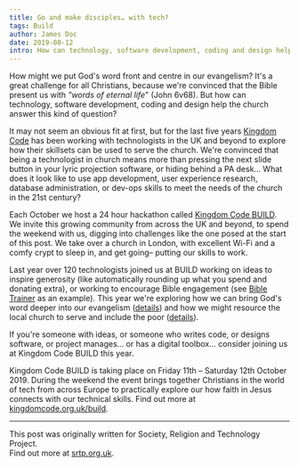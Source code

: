 ```yaml
---
title: Go and make disciples… with tech?
tags: Build
author: James Doc
date: 2019-08-12
intro: How can technology, software development, coding and design help the church in the 21st century?
---
```

How might we put God's word front and centre in our evangelism? It's a great challenge for all Christians, because we're convinced that the Bible present us with _"words of eternal life_" (John 6v68). But how can technology, software development, coding and design help the church answer this kind of question?

It may not seem an obvious fit at first, but for the last five years [Kingdom Code](https://kingdomcode.org.uk) has been working with technologists in the UK and beyond to explore how their skillsets can be used to serve the church. We're convinced that being a technologist in church means more than pressing the next slide button in your lyric projection software, or hiding behind a PA desk… What does it look like to use app development, user experience research, database administration, or dev-ops skills to meet the needs of the church in the 21st century?

Each October we host a 24 hour hackathon called [Kingdom Code BUILD](https://www.kingdomcode.uk/build). We invite this growing community from across the UK and beyond, to spend the weekend with us, digging into challenges like the one posed at the start of this post. We take over a church in London, with excellent Wi-Fi and a comfy crypt to sleep in, and get going– putting our skills to work.

Last year over 120 technologists joined us at BUILD working on ideas to inspire generosity (like automatically rounding up what you spend and donating extra), or working to encourage Bible engagement (see [Bible Trainer](http://www.srtp.org.uk/about/) as an example). This year we're exploring how we can bring God's word deeper into our evangelism ([details](https://kingdomcode.org.uk/blog/2019/build-19-challenges/#build:ch1)) and how we might resource the local church to serve and include the poor ([details](https://kingdomcode.org.uk/blog/2019/build-19-challenges/#build:ch2)).

If you're someone with ideas, or someone who writes code, or designs software, or project manages… or has a digital toolbox… consider joining us at Kingdom Code BUILD this year.

Kingdom Code BUILD is taking place on Friday 11th – Saturday 12th October 2019. 
During the weekend the event brings together Christians in the world of tech from across Europe to practically explore our how faith in Jesus connects with our technical skills. Find out more at [kingdomcode.org.uk/build](https://kingdomcode.org.uk/build).
  

---

This post was originally written for Society, Religion and Technology Project.<br />Find out more at [srtp.org.uk](http://www.srtp.org.uk/).
